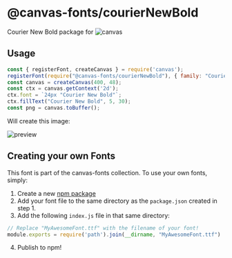 @canvas-fonts/courierNewBold
====

Courier New Bold package for ![canvas](https://npmjs.org/package/canvas)

## Usage

```js
const { registerFont, createCanvas } = require('canvas');
registerFont(require("@canvas-fonts/courierNewBold"), { family: "Courier New Bold" });
const canvas = createCanvas(400, 48);
const ctx = canvas.getContext('2d');
ctx.font = `24px "Courier New Bold"`;
ctx.fillText("Courier New Bold", 5, 30);
const png = canvas.toBuffer();
```

Will create this image:

![preview](https://github.com/retrohacker/canvas-fonts/raw/master/previews/courierNewBold.png)

## Creating your own Fonts

This font is part of the canvas-fonts collection. To use your own fonts, simply:

1. Create a new [npm package](https://docs.npmjs.com/creating-node-js-modules)
2. Add your font file to the same directory as the `package.json` created in step 1.
3. Add the following `index.js` file in that same directory:

```js
// Replace "MyAwesomeFont.ttf" with the filename of your font!
module.exports = require('path').join(__dirname, "MyAwesomeFont.ttf")
```

4. Publish to npm!